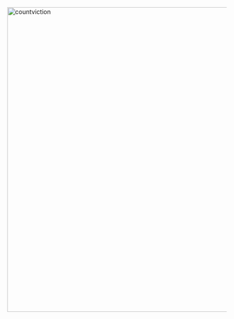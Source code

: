 <img src="https://media0.giphy.com/media/v1.Y2lkPTc5MGI3NjExcXFtZjBhYm4yaHBvOXhqMGc2YmY0Njg2OGZuYnVkbmZrM2g3Y3hsZCZlcD12MV9pbnRlcm5hbF9naWZfYnlfaWQmY3Q9Zw/c1scNDOEusSBZTykij/giphy.gif" alt="countviction" width="700" align="center">




